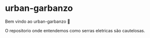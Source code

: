 # urban-garbanzo

Bem vindo ao urban-garbanzo :tada:

O repositorio onde entendemos como serras eletricas são cautelosas.